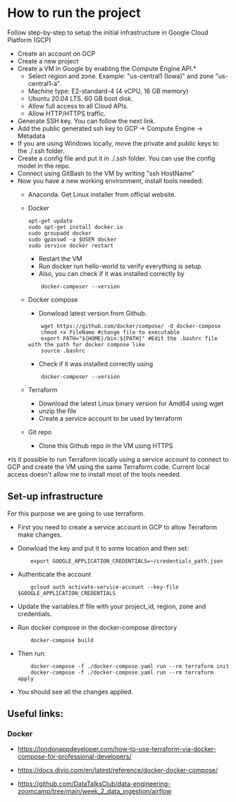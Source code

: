 # How to run the project 

Follow step-by-step to setup the initial infrastructure in Google Cloud Platform (GCP)

* Create an account on GCP
* Create a new project
* Create a VM in Google by enabling the Compute Engine API.*
	* Select region and zone. Example: "us-central1 (Iowa)" and zone "us-central1-a". 
	* Machine type: E2-standard-4 (4 vCPU, 16 GB memory)
	* Ubuntu 20.04 LTS. 60 GB boot disk.
	* Allow full access to all Cloud APIs.
	* Allow HTTP/HTTPS traffic. 
* Generate SSH key. You can follow the next link. 
* Add the public generated ssh key to GCP -> Compute Engine -> Metadata
* If you are using Windows locally, move the private and public keys to the ./.ssh folder.
* Create a config file and put it in ./.ssh folder. You can use the config model in the repo. 
* Connect using GitBash to the VM by writing "ssh HostName" 
* Now you have a new working environment, install tools needed:
	- Anaconda. Get Linux installer from official website.
	- Docker

		```shell
		apt-get update 
		sudo apt-get install docker.io
		sudo groupadd docker
		sudo gpasswd -a $USER docker
		sudo service docker restart
		```
		- Restart the VM 
		- Run docker run hello-world to verify everything is setup.
		- Also, you can check if it was installed correctly by 
		```shell
			docker-composer --version
		```

	- Docker compose 
		- Donwload latest version from Github. 

		```shell
			wget https://github.com/docker/compose/ -O docker-compose
			chmod +x FileName #change file to executable
			export PATH="${HOME}/bin:${PATH}" #Edit the .bashrc file with the path for docker compose like 
			source .bashrc
		```
		- Check if it was installed correctly using
		```shell
			docker-composer --version
		```
	- Terraform
		- Download the latest Linux binary version for Amd64 using wget 
		- unzip the file
		- Create a service account to be used by terraform
	- Git repo 
		- Clone this Github repo in the VM using HTTPS


*Is it possible to run Terraform locally using a service account to connect to GCP and create the VM using the same Terraform code. Current local access doesn't allow me to install most of the tools needed. 


## Set-up infrastructure

For this purpose we are going to use terraform. 

* First you need to create a service account in GCP to allow Terraform make changes.
* Donwload the key and put it to some location and then set:
	```shell 
		export GOOGLE_APPLICATION_CREDENTIALS=~/credentials_path.json
	```
* Authenticate the account
	```shell
		gcloud auth activate-service-account --key-file $GOOGLE_APPLICATION_CREDENTIALS
	```

* Update the variables.tf file with your project_id, region, zone and credentials. 
* Run docker compose in the docker-compose directory
	```shell
		docker-compose build
	```
* Then run:
	```shell
		docker-compose -f ./docker-compose.yaml run --rm terraform init
		docker-compose -f ./docker-compose.yaml run --rm terraform apply
	```
* You should see all the changes applied. 


## Useful links: 

### Docker
* https://londonappdeveloper.com/how-to-use-terraform-via-docker-compose-for-professional-developers/

* https://docs.divio.com/en/latest/reference/docker-docker-compose/

* https://github.com/DataTalksClub/data-engineering-zoomcamp/tree/main/week_2_data_ingestion/airflow
